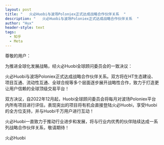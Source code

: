 ```yaml
---
layout: post
title: "   火必Huobi与波场Poloniex正式达成战略合作伙伴关系  "
description: "   火必Huobi与波场Poloniex正式达成战略合作伙伴关系  "
author: "Hux"
header-style: text
tags:
  - 知乎
  - Meta
---
```


尊敬的用户：

为推进全球化发展战略，经火必Huobi全球顾问委员会的一致决议：

火必Huobi与波场Poloniex正式达成战略合作伙伴关系。双方将在HT生态建设、项目互通、流动性互通、全球合规等多个层面逐步展开战略性合作，致力于打造更让用户信赖的全球顶级交易平台！

双方决议，自2022年12月起，Huobi全球顾问委员会将每月对波场Poloniex平台内所有项目进行评估，表现突出的项目将有机会直接登陆火必Huobi，享受Huobi的全方位支持，并与Huobi千万用户进行互动！

火必Huobi一直致力于推动行业进步和发展，将与行业内优秀的伙伴陆续达成一系列战略合作伙伴关系，敬请期待！

 

火必Huobi
